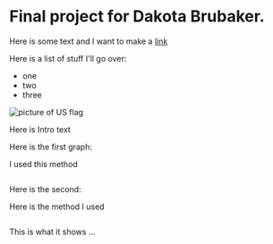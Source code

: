 # Final project for Dakota Brubaker.

Here is some text and I want to make a [link](https://fivethirtyeight.com/features/where-police-have-killed-americans-in-2015/)

Here is a list of stuff I'll go over:
* one 
* two 
* three

![picture of US flag](https://i.pinimg.com/originals/6f/6d/5a/6f6d5a8112a5e725ea1aa1c4c1615abd.jpg)

Here is Intro text 

Here is the first graph:

I used this method 

```
```

Here is the second: 

Here is the method I used 

```
```

This is what it shows ...
